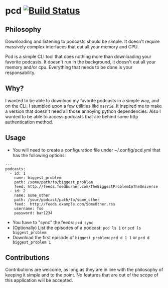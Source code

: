 # pcd [![Build Status](https://travis-ci.org/kvannotten/pcd.svg?branch=master)](https://travis-ci.org/kvannotten/pcd)

## Philosophy

Downloading and listening to podcasts should be simple. It doesn't require massively complex interfaces that eat all your memory and CPU. 

Pcd is a simple CLI tool that does nothing more than downloading your favorite podcasts. It doesn't run in the background, it doesn't eat all your memory and/or cpu. Everything that needs to be done is your responsability. 

## Why?

I wanted to be able to download my favorite podcasts in a simple way, and on the CLI. I stumbled upon a few utilities like `marrie`. It inspired me to make a version that doesn't need all those annoying python dependencies. Also I wanted to be able to access podcasts that are behind some http authentication method.

## Usage

- You will need to create a configuration file under ~/.config/pcd.yml that has the following options: 
```
---
podcasts:
  - id: 1
    name: biggest_problem
    path: /some/path/to/biggest_problem
    feed: http://feeds.feedburner.com/TheBiggestProblemInTheUniverse
  - id: 2
    name: some_other
    path: /your/podcast/path/to/some_other
    feed:  http://feeds.example.com/SomeOther.rss
    username: foo
    password: bar1234
```
- You have to "sync" the feeds: `pcd sync`
- (Optionally) List the episodes of a podcast: `pcd ls 1` or `pcd ls biggest_problem`
- Download the first episode of `biggest_problem`: `pcd d 1 1` or `pcd d biggest_problem 1`

## Contributions

Contributions are welcome, as long as they are in line with the philosophy of keeping it simple and to the point. No features that are out of the scope of this application will be accepted.

